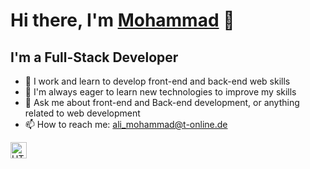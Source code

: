 # Hi there, I'm [Mohammad](🧑‍💻) 👋

## I'm a Full-Stack Developer

- 🔭 I work and learn to develop front-end and back-end web skills
- 🌱 I'm always eager to learn new technologies to improve my skills
- 💬 Ask me about front-end and Back-end development, or anything related to web development
- 📫 How to reach me: [ali_mohammad@t-online.de]()
<img align="left" alt="HTML5" width="26px" src="https://raw.githubusercontent.com/<mohammadxxali>/<README.md/main/<path-to-image>/html5.svg"/>
